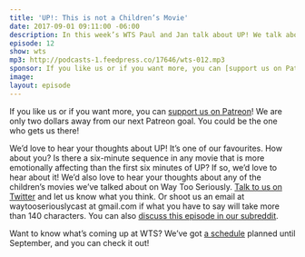 ```yaml
---
title: 'UP!: This is not a Children’s Movie'
date: 2017-09-01 09:11:00 -06:00
description: In this week’s WTS Paul and Jan talk about UP! We talk about why it’s sadder when old people die, the value of letting go of the past, and we wonder how if all the doggies are boy doggies there are ever more doggies.
episode: 12
show: wts
mp3: http://podcasts-1.feedpress.co/17646/wts-012.mp3
sponsor: If you like us or if you want more, you can [support us on Patreon](https://www.patreon.com/clockworkscast)! Patrons get special bonus episodes of WTS featuring Paul and Jan having a trivia showdown.
image:
layout: episode
---
```


If you like us or if you want more, you can [support us on Patreon](https://www.patreon.com/clockworkscast)! We are only two dollars away from our next Patreon goal. You could be the one who gets us there!

We’d love to hear your thoughts about UP! It’s one of our favourites. How about you? Is there a six-minute sequence in any movie that is more emotionally affecting than the first six minutes of UP? If so, we’d love to hear about it!  We’d also love to hear your thoughts about any of the children’s movies we’ve talked about on Way Too Seriously. [Talk to us on Twitter](http://www.twitter.com/wtscast) and let us know what you think. Or shoot us an email at waytooseriouslycast at gmail.com if what you have to say will take more than 140 characters. You can also [discuss this episode in our subreddit](https://www.reddit.com/r/Goodstuff_fm/).

Want to know what’s coming up at WTS? We’ve got [a schedule](https://docs.google.com/document/d/1f6fvTgbzQOCUD_potL6mWClmSC3D2cOBgKz36OwSC68/edit?usp=sharing) planned until September, and you can check it out!
